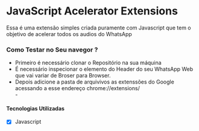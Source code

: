 <h1>JavaScript Acelerator Extensions</h1>
<p>Essa é uma  extensão  simples  criada puramente com Javascript que 
tem o objetivo de  acelerar todos os audios do WhatsApp</p>

<h3>Como Testar no Seu navegor ?</h3>
<ul>
  <li>Primeiro é necessário clonar o Repositório na sua máquina</li>
  <li>É necessário inspecionar o elemento do  Header do seu WhatsApp Web que  vai  variar de Broser para Browser.</li>
  <li>Depois adicione a pasta de arquivivos as extenssões do Google acessando a esse  endereço  chrome://extensions/ </li>
  - 
</ul>

<h4>Tecnologias Utilizadas</h4>

- [x] Javascript
